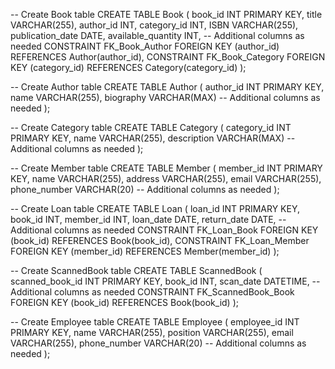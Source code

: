 
-- Create Book table
CREATE TABLE Book (
    book_id INT PRIMARY KEY,
    title VARCHAR(255),
    author_id INT,
    category_id INT,
    ISBN VARCHAR(255),
    publication_date DATE,
    available_quantity INT,
    -- Additional columns as needed
    CONSTRAINT FK_Book_Author FOREIGN KEY (author_id) REFERENCES Author(author_id),
    CONSTRAINT FK_Book_Category FOREIGN KEY (category_id) REFERENCES Category(category_id)
);

-- Create Author table
CREATE TABLE Author (
    author_id INT PRIMARY KEY,
    name VARCHAR(255),
    biography VARCHAR(MAX)
    -- Additional columns as needed
);

-- Create Category table
CREATE TABLE Category (
    category_id INT PRIMARY KEY,
    name VARCHAR(255),
    description VARCHAR(MAX)
    -- Additional columns as needed
);

-- Create Member table
CREATE TABLE Member (
    member_id INT PRIMARY KEY,
    name VARCHAR(255),
    address VARCHAR(255),
    email VARCHAR(255),
    phone_number VARCHAR(20)
    -- Additional columns as needed
);

-- Create Loan table
CREATE TABLE Loan (
    loan_id INT PRIMARY KEY,
    book_id INT,
    member_id INT,
    loan_date DATE,
    return_date DATE,
    -- Additional columns as needed
    CONSTRAINT FK_Loan_Book FOREIGN KEY (book_id) REFERENCES Book(book_id),
    CONSTRAINT FK_Loan_Member FOREIGN KEY (member_id) REFERENCES Member(member_id)
);

-- Create ScannedBook table
CREATE TABLE ScannedBook (
    scanned_book_id INT PRIMARY KEY,
    book_id INT,
    scan_date DATETIME,
    -- Additional columns as needed
    CONSTRAINT FK_ScannedBook_Book FOREIGN KEY (book_id) REFERENCES Book(book_id)
);

-- Create Employee table
CREATE TABLE Employee (
    employee_id INT PRIMARY KEY,
    name VARCHAR(255),
    position VARCHAR(255),
    email VARCHAR(255),
    phone_number VARCHAR(20)
    -- Additional columns as needed
);
